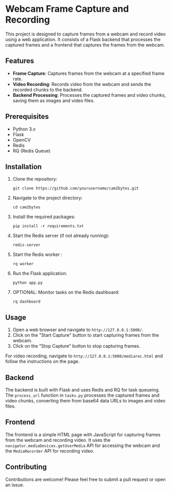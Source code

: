 # Webcam Frame Capture and Recording

This project is designed to capture frames from a webcam and record video using a web application. It consists of a Flask backend that processes the captured frames and a frontend that captures the frames from the webcam.

## Features

- **Frame Capture**: Captures frames from the webcam at a specified frame rate.
- **Video Recording**: Records video from the webcam and sends the recorded chunks to the backend.
- **Backend Processing**: Processes the captured frames and video chunks, saving them as images and video files.

## Prerequisites

- Python 3.x
- Flask
- OpenCV
- Redis
- RQ (Redis Queue)

## Installation

1. Clone the repository:
   ```
   git clone https://github.com/yourusername/cam2bytes.git
   ```
2. Navigate to the project directory:
   ```
   cd cam2bytes
   ```
3. Install the required packages:
   ```
   pip install -r requirements.txt
   ```
4. Start the Redis server (if not already running):
   ```
   redis-server
   ```
5. Start the Redis worker :
   ```
   rq worker
   ```
6. Run the Flask application:
   ```
   python app.py
   ```
7. OPTIONAL: Monitor tasks on the Redis dashboard:
   ```
   rq dashboard
   ```

## Usage

1. Open a web browser and navigate to `http://127.0.0.1:5000/`.
2. Click on the "Start Capture" button to start capturing frames from the webcam.
3. Click on the "Stop Capture" button to stop capturing frames.

For video recording, navigate to `http://127.0.0.1:5000/mediarec.html` and follow the instructions on the page.

## Backend

The backend is built with Flask and uses Redis and RQ for task queueing. The `process_url` function in `tasks.py` processes the captured frames and video chunks, converting them from base64 data URLs to images and video files.

## Frontend

The frontend is a simple HTML page with JavaScript for capturing frames from the webcam and recording video. It uses the `navigator.mediaDevices.getUserMedia` API for accessing the webcam and the `MediaRecorder` API for recording video.

## Contributing

Contributions are welcome! Please feel free to submit a pull request or open an issue.
